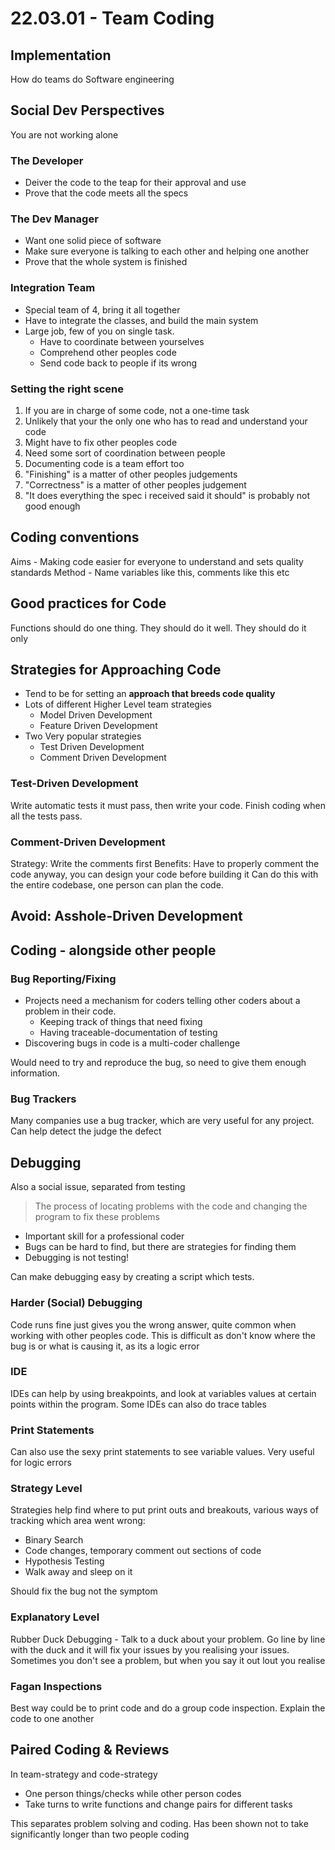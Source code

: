 # 22.03.01 - Team Coding
## Implementation
How do teams do Software engineering

## Social Dev Perspectives
You are not working alone

### The Developer
- Deiver the code to the teap for their approval and use
- Prove that the code meets all the specs

### The Dev Manager
- Want one solid piece of software
- Make sure everyone is talking to each other and helping one another
- Prove that the whole system is finished

### Integration Team
- Special team of 4, bring it all together
- Have to integrate the classes, and build the main system
- Large job, few of you on single task.
	- Have to coordinate between yourselves
	- Comprehend other peoples code
	- Send code back to people if its wrong

### Setting the right scene
1. If you are in charge of some code, not a one-time task
2. Unlikely that your the only one who has to read and understand your code
3. Might have to fix other peoples code
4. Need some sort of coordination between people
5. Documenting code is a team effort too
6. "Finishing" is a matter of other peoples judgements
7. "Correctness" is a matter of other peoples judgement
8. "It does everything the spec i received said it should" is probably not good enough

## Coding conventions
Aims - Making code easier for everyone to understand and sets quality standards
Method - Name variables like this, comments like this etc

## Good practices for Code
Functions should do one thing. They should do it well. They should do it only

## Strategies for Approaching Code
- Tend to be for setting an **approach that breeds code quality**
- Lots of different Higher Level team strategies
	- Model Driven Development
	- Feature Driven Development
- Two Very popular strategies
	- Test Driven Development
	- Comment Driven Development

### Test-Driven Development
Write automatic tests it must pass, then write your code.
Finish coding when all the tests pass. 

### Comment-Driven Development
Strategy: Write the comments first
Benefits: Have to properly comment the code anyway, you can design your code before building it
Can do this with the entire codebase, one person can plan the code.

Avoid: Asshole-Driven Development
---
## Coding - alongside other people
### Bug Reporting/Fixing
- Projects need a mechanism for coders telling other coders about a problem in their code.
	- Keeping track of things that need fixing
	- Having traceable-documentation of testing
- Discovering bugs in code is a multi-coder challenge

Would need to try and reproduce the bug, so need to give them enough information.

### Bug Trackers
Many companies use a bug tracker, which are very useful for any project. Can help detect the judge the defect

## Debugging
Also a social issue, separated from testing
> The process of locating problems with the code and changing the program to fix these problems

- Important skill for a professional coder
- Bugs can be hard to find, but there are strategies for finding them
- Debugging is not testing!

Can make debugging easy by creating a script which tests.
### Harder (Social) Debugging
Code runs fine just gives you the wrong answer, quite common when working with other peoples code. This is difficult as don't know where the bug is or what is causing it, as its a logic error

### IDE
IDEs can help by using breakpoints, and look at variables values at certain points within the program. Some IDEs can also do trace tables

### Print Statements
Can also use the sexy print statements to see variable values. Very useful for logic errors

### Strategy Level
Strategies help find where to put print outs and breakouts, various ways of tracking which area went wrong:
- Binary Search
- Code changes, temporary comment out sections of code
- Hypothesis Testing
- Walk away and sleep on it

Should fix the bug not the symptom

### Explanatory Level
Rubber Duck Debugging - Talk to a duck about your problem. Go line by line with the duck and it will fix your issues by you realising your issues. Sometimes you don't see a problem, but when you say it out lout you realise

### Fagan Inspections
Best way could be to print code and do a group code inspection. Explain the code to one another

## Paired Coding & Reviews
In team-strategy and code-strategy
- One person things/checks while other person codes
- Take turns to write functions and change pairs for different tasks

This separates problem solving and coding.
Has been shown not to take significantly longer than two people coding

